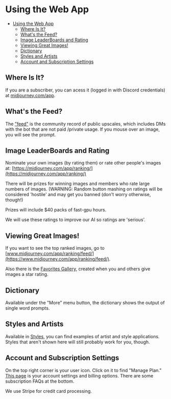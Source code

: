# Using the Web App

- [Using the Web App](#using-the-web-app)
  - [Where Is It?](#where-is-it)
  - [What's the Feed?](#whats-the-feed)
  - [Image LeaderBoards and Rating](#image-leaderboards-and-rating)
  - [Viewing Great Images!](#viewing-great-images)
  - [Dictionary](#dictionary)
  - [Styles and Artists](#styles-and-artists)
  - [Account and Subscription Settings](#account-and-subscription-settings)

## Where Is It?

If you are a subscriber, you can acess it (logged in with Discord credentials) at [midjourney.com/app](https://www.midjourney.com/app/).

## What's the Feed?

The ["feed"](https://www.midjourney.com/app/feed/) is the community record of public upscales, which includes DMs with the bot that are not paid /private usage.  If you mouse over an image, you will see the prompt.


## Image LeaderBoards and Rating

Nominate your own images (by rating them) or rate other people's images at:
[https://midjourney.com/app/ranking/](https://midjourney.com/app/ranking/)

There will be prizes for winning images and members who rate large numbers of images. (WARNING: Random button mashing on ratings will be considered 'hostile' and may get you banned (don't worry otherwise, though!) 

Prizes will include $40 packs of fast-gpu hours.

We will use these ratings to improve our AI so ratings are 'serious'.

## Viewing Great Images!

If you want to see the top ranked images, go to [www.midjourney.com/app/ranking/feed/](https://www.midjourney.com/app/ranking/feed/).

Also there is the [Favorites Gallery](https://www.midjourney.com/app/feed/favorites/), created when you and others give images a star rating.

## Dictionary

Available under the "More" menu button, the dictionary shows the output of single word prompts.

## Styles and Artists

Available in [Styles](https://www.midjourney.com/app/library/styles/), you can find examples of artist and style applications.  Styles that aren't shown here will still probably work for you, though.

## Account and Subscription Settings

On the top right corner is your user icon. Click on it to find "Manage Plan."  [This page](https://www.midjourney.com/account/) is your account settings and billing options.  There are some subscription FAQs at the bottom.

We use Stripe for credit card processing.

